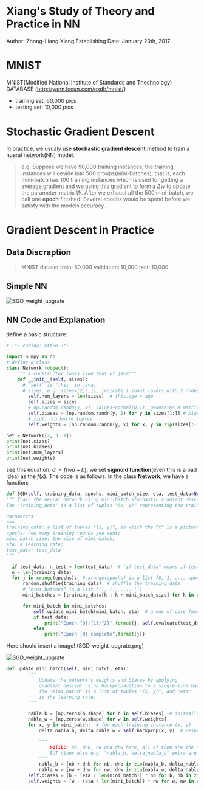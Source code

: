 Xiang's Study of Theory and Practice in NN
===
Author: Zhong-Liang Xiang
Establishing Date: January 20th, 2017
<br>

# MNIST
MNIST(Modified National Institute of Standards and Thechnology) DATABASE (http://yann.lecun.com/exdb/mnist/)
* training set: 60,000 pics
* testing set: 10,000 pics

# Stochastic Gradient Descent
In practice, we usualy use **stochastic gradient descent** method to train a nueral network(NN) model.
>e.g. Suppose we have 50,000 training instances, the training instances will devide into 500 groups(mini-batches), that is, each mini-batch has 100 training instances which is used for getting a average gradient and we using this gradient to form a $\Delta w$ to update the parameter-matrix $W$. After we exhaust all the 500 mini-batch, we call one **epoch** finished. Several epochs would be spend before we satisfy with the models accuracy.

# Gradient Descent in Practice
## Data Discraption
>MNIST dataset
 train: 50,000
 validation: 10,000
 test: 10,000

## Simple NN
![SGD_weight_upgrate]("SGD_weight_upgrate")

## NN Code and Explanation
define a basic structure:
```python
# -*- coding: utf-8 -*-

import numpy as np
# define a class
class Network (object):
    """ A constructor looks like that of java"""
    def __init__(self, sizes):
      # 'self' is 'this' in java.
      # sizes, e.g. sizes=[2,3,1], indicate 1 input layers with 2 nodes, 1 mid layers with 3 nodes and 1 output layers with 1 node.
        self.num_layers = len(sizes)  # this.age = age
        self.sizes = sizes
        # np.random.randn(y, x): values~normal(0,1), generates a matrix with y rows and x columns
        self.biases = [np.random.randn(y, 1) for y in sizes[1:]] # bias means bias' weight！ 3*1 and 1*1 matrix
        # zip()：to build tuples
        self.weights = [np.random.randn(y, x) for x, y in zip(sizes[:-1], sizes[1:])] # 3*2 and 1*3 matrix

net = Network([2, 3, 1])
print(net.sizes)
print(net.biases)
print(net.num_layers)
print(net.weights)
```
see this equation: $a'=f(wa+b)$, we set **sigmoid function**(even this is a bad idea) as the $f(x)$. The code is as follows:
In the class **Network**, we have a function:

```python
def SGD(self, training_data, epochs, mini_batch_size, eta, test_data=None):  # chapter 9
""" Train the neural network using mini-batch stochastic gradient descent.
The "training_data" is a list of tuples "(x, y)" representing the training inputs and the desired outputs. The other non-optional parameters are self-explanatory.  If "test_data" is provided then the network will be evaluated against the test data after each epoch, and partial progress printed out.  This is useful for tracking progress, but slows things down substantially.

Parameters
===
training_data: a list of tuples "(x, y)", in which the "x" is a picture, "y" is the desired label;
epochs: how many training rounds you want;
mini_batch_size: the size of mini-batch;
eta: a learning rate;
test_data: test_data
"""

  if test_data: n_test = len(test_data)  # "if test_data" means if test_data exists, return true and calculate the length of test data.
  n = len(training_data)
  for j in xrange(epochs):  # xrange(epochs) is a list [0, 1, ..., epochs]
      random.shuffle(training_data)  # shuffle the training data
      # "mini_batches" is a list [[], [], ..., []]
      mini_batches = [training_data[k : k + mini_batch_size] for k in xrange(0, n, mini_batch_size)]

      for mini_batch in mini_batches:
          self.update_mini_batch(mini_batch, eta)  # a one of core function that is to optimal self.biases(several vectors) and self.weights(several matrices)
          if test_data:
              print("Epoch {0}:{1}/{2}".format(j, self.evaluate(test_data), n_test))  # a kind of output format in python.
          else:
              print("Epoch {0} complete".format(j))
```


Here should insert a image! (SGD_weight_upgrate.png)

![SGD_weight_upgrate]("SGD_weight_upgrate")

```python
def update_mini_batch(self, mini_batch, eta):
        """
            Update the network's weights and biases by applying
            gradient descent using backpropagation to a single mini batch.
            The "mini_batch" is a list of tuples "(x, y)", and "eta"
            is the learning rate.
        """

        nabla_b = [np.zeros(b.shape) for b in self.biases]  # initialize with zero for b
        nabla_w = [np.zeros(w.shape) for w in self.weights]
        for x, y in mini_batch:  # for each training instance (x, y)
            delta_nabla_b, delta_nabla_w = self.backprop(x, y)  # respectively, calculate partial derivative of b, w given a Cost function.

            """
                NOTICE: nb, dnb, nw and dnw here, all of them are the "scalar quantity"
                BUT other else e.g. "nabla_b, delta_nabla_b" extra are the matrices !
            """
            nabla_b = [nb + dnb for nb, dnb in zip(nabla_b, delta_nabla_b)]  # summation of partial derivative of biases
            nabla_w = [nw + dnw for nw, dnw in zip(nabla_w, delta_nabla_w)]  # same as top, but for weights
        self.biases = [b - (eta / len(mini_batch)) * nb for b, nb in zip(self.biases, nabla_b)] # updating equation of biases in stochastic gradient descent learning algorithm
        self.weights = [w - (eta / len(mini_batch)) * nw for w, nw in zip(self.weights, nabla_w)]# same as top, but for weights

```
